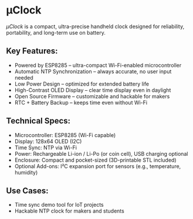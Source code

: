# μClock
*μClock* is a compact, ultra-precise handheld clock designed for reliability, portability, and long-term use on battery.

## Key Features:
- Powered by ESP8285 – ultra-compact Wi-Fi-enabled microcontroller
- Automatic NTP Synchronization – always accurate, no user input needed
- Low Power Design – optimized for extended battery life
- High-Contrast OLED Display – clear time display even in daylight
- Open Source Firmware – customizable and hackable for makers
- RTC + Battery Backup – keeps time even without Wi-Fi

## Technical Specs:
- Microcontroller: ESP8285 (Wi-Fi capable)
- Display: 128x64 OLED (I2C)
- Time Sync: NTP via Wi-Fi
- Power: Rechargeable Li-ion / Li-Po (or coin cell), USB charging optional
- Enclosure: Compact and pocket-sized (3D-printable STL included)
- Optional Add-ons: I²C expansion port for sensors (e.g., temperature, humidity)

## Use Cases:
- Time sync demo tool for IoT projects
- Hackable NTP clock for makers and students
